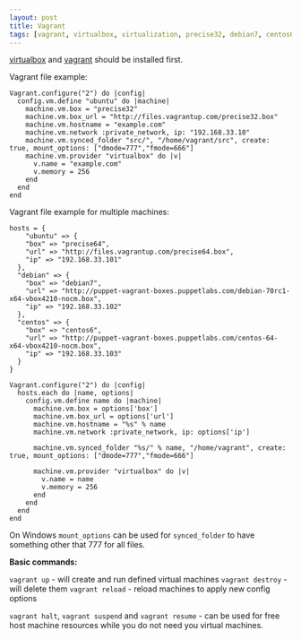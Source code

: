 ```yaml
---
layout: post
title: Vagrant
tags: [vagrant, virtualbox, virtualization, precise32, debian7, centos6]
---
```


[virtualbox](https://www.virtualbox.org/) and [vagrant](http://www.vagrantup.com/) should be installed first.

Vagrant file example:

	Vagrant.configure("2") do |config|
	  config.vm.define "ubuntu" do |machine|
	    machine.vm.box = "precise32"
	    machine.vm.box_url = "http://files.vagrantup.com/precise32.box"
	    machine.vm.hostname = "example.com"
	    machine.vm.network :private_network, ip: "192.168.33.10"
	    machine.vm.synced_folder "src/", "/home/vagrant/src", create: true, mount_options: ["dmode=777","fmode=666"]
	    machine.vm.provider "virtualbox" do |v|
	      v.name = "example.com"
	      v.memory = 256
	    end
	  end
	end

Vagrant file example for multiple machines:

	hosts = {
	    "ubuntu" => {
	    "box" => "precise64",
	    "url" => "http://files.vagrantup.com/precise64.box",
	    "ip" => "192.168.33.101"
	  },
	  "debian" => {
	    "box" => "debian7",
	    "url" => "http://puppet-vagrant-boxes.puppetlabs.com/debian-70rc1-x64-vbox4210-nocm.box",
	    "ip" => "192.168.33.102"
	  },
	  "centos" => {
	    "box" => "centos6",
	    "url" => "http://puppet-vagrant-boxes.puppetlabs.com/centos-64-x64-vbox4210-nocm.box",
	    "ip" => "192.168.33.103"
	  }
	}

	Vagrant.configure("2") do |config|
	  hosts.each do |name, options|
	    config.vm.define name do |machine|
	      machine.vm.box = options['box']
	      machine.vm.box_url = options['url']
	      machine.vm.hostname = "%s" % name
	      machine.vm.network :private_network, ip: options['ip']

	      machine.vm.synced_folder "%s/" % name, "/home/vagrant", create: true, mount_options: ["dmode=777","fmode=666"]

	      machine.vm.provider "virtualbox" do |v|
	        v.name = name
	        v.memory = 256
	      end
	    end
	  end
	end

On Windows `mount_options` can be used for `synced_folder` to have something other that 777 for all files.

**Basic commands:**

`vagrant up` - will create and run defined virtual machines
`vagrant destroy` - will delete them
`vagrant reload` - reload machines to apply new config options

`vagrant halt`, `vagrant suspend` and `vagrant resume` - can be used for free host machine resources while you do not need you virtual machines.
